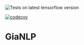 ![Tests on latest tensorflow version](https://github.com/jian01/GiaNLP/actions/workflows/tests.yml/badge.svg?branch=initial_setup)

[![codecov](https://codecov.io/gh/jian01/GiaNLP/branch/initial_setup/graph/badge.svg)](https://codecov.io/gh/jian01/GiaNLP)
# GiaNLP

